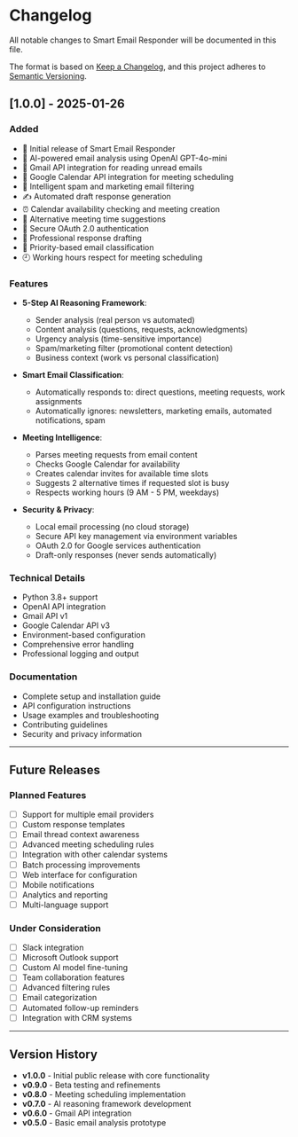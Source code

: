 # Changelog

All notable changes to Smart Email Responder will be documented in this file.

The format is based on [Keep a Changelog](https://keepachangelog.com/en/1.0.0/),
and this project adheres to [Semantic Versioning](https://semver.org/spec/v2.0.0.html).

## [1.0.0] - 2025-01-26

### Added
- 🎉 Initial release of Smart Email Responder
- 🧠 AI-powered email analysis using OpenAI GPT-4o-mini
- 📧 Gmail API integration for reading unread emails
- 📅 Google Calendar API integration for meeting scheduling
- 🚫 Intelligent spam and marketing email filtering
- ✍️ Automated draft response generation
- ⏰ Calendar availability checking and meeting creation
- 🔄 Alternative meeting time suggestions
- 🔐 Secure OAuth 2.0 authentication
- 📝 Professional response drafting
- 🎯 Priority-based email classification
- 🕘 Working hours respect for meeting scheduling

### Features
- **5-Step AI Reasoning Framework**:
  - Sender analysis (real person vs automated)
  - Content analysis (questions, requests, acknowledgments)
  - Urgency analysis (time-sensitive importance)
  - Spam/marketing filter (promotional content detection)
  - Business context (work vs personal classification)

- **Smart Email Classification**:
  - Automatically responds to: direct questions, meeting requests, work assignments
  - Automatically ignores: newsletters, marketing emails, automated notifications, spam

- **Meeting Intelligence**:
  - Parses meeting requests from email content
  - Checks Google Calendar for availability
  - Creates calendar invites for available time slots
  - Suggests 2 alternative times if requested slot is busy
  - Respects working hours (9 AM - 5 PM, weekdays)

- **Security & Privacy**:
  - Local email processing (no cloud storage)
  - Secure API key management via environment variables
  - OAuth 2.0 for Google services authentication
  - Draft-only responses (never sends automatically)

### Technical Details
- Python 3.8+ support
- OpenAI API integration
- Gmail API v1
- Google Calendar API v3
- Environment-based configuration
- Comprehensive error handling
- Professional logging and output

### Documentation
- Complete setup and installation guide
- API configuration instructions
- Usage examples and troubleshooting
- Contributing guidelines
- Security and privacy information

---

## Future Releases

### Planned Features
- [ ] Support for multiple email providers
- [ ] Custom response templates
- [ ] Email thread context awareness
- [ ] Advanced meeting scheduling rules
- [ ] Integration with other calendar systems
- [ ] Batch processing improvements
- [ ] Web interface for configuration
- [ ] Mobile notifications
- [ ] Analytics and reporting
- [ ] Multi-language support

### Under Consideration
- [ ] Slack integration
- [ ] Microsoft Outlook support
- [ ] Custom AI model fine-tuning
- [ ] Team collaboration features
- [ ] Advanced filtering rules
- [ ] Email categorization
- [ ] Automated follow-up reminders
- [ ] Integration with CRM systems

---

## Version History

- **v1.0.0** - Initial public release with core functionality
- **v0.9.0** - Beta testing and refinements
- **v0.8.0** - Meeting scheduling implementation
- **v0.7.0** - AI reasoning framework development
- **v0.6.0** - Gmail API integration
- **v0.5.0** - Basic email analysis prototype